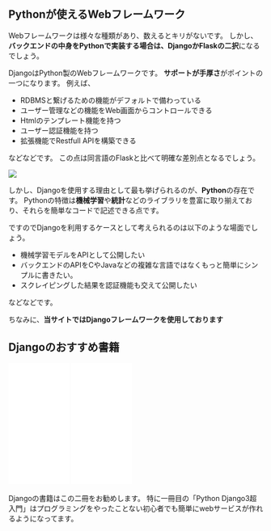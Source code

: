 

## Pythonが使えるWebフレームワーク

Webフレームワークは様々な種類があり、数えるとキリがないです。
しかし、**バックエンドの中身をPythonで実装する場合は、DjangoかFlaskの二択**になるでしょう。

DjangoはPython製のWebフレームワークです。
**サポートが手厚さ**がポイントの一つになります。
例えば、

- RDBMSと繋げるための機能がデフォルトで備わっている
- ユーザー管理などの機能をWeb画面からコントロールできる
- Htmlのテンプレート機能を持つ
- ユーザー認証機能を持つ
- 拡張機能でRestfull APIを構築できる

などなどです。
この点は同言語のFlaskと比べて明確な差別点となるでしょう。

<img src="https://assets-global.website-files.com/5b6901669b93d7837e36dc4c/615e1104ffbf5ae592265cc7_python-django.png">

しかし、Djangoを使用する理由として最も挙げられるのが、**Python**の存在です。
Pythonの特徴は**機械学習**や**統計**などのライブラリを豊富に取り揃えており、それらを簡単なコードで記述できる点です。

ですのでDjangoを利用するケースとして考えられるのは以下のような場面でしょう。

- 機械学習モデルをAPIとして公開したい
- バックエンドのAPIをCやJavaなどの複雑な言語ではなくもっと簡単にシンプルに書きたい。
- スクレイピングした結果を認証機能も交えて公開したい

などなどです。

ちなみに、**当サイトではDjangoフレームワークを使用しております**


## Djangoのおすすめ書籍


<iframe sandbox="allow-popups allow-scripts allow-modals allow-forms allow-same-origin" style="width:120px;height:240px;" marginwidth="0" marginheight="0" scrolling="no" frameborder="0" src="//rcm-fe.amazon-adsystem.com/e/cm?lt1=_blank&bc1=000000&IS2=1&bg1=FFFFFF&fc1=000000&lc1=0000FF&t=oreilly10book-22&language=ja_JP&o=9&p=8&l=as4&m=amazon&f=ifr&ref=as_ss_li_til&asins=4798061921&linkId=bc9a1316010f56c0c2e640d95123f4ec"></iframe>

<iframe sandbox="allow-popups allow-scripts allow-modals allow-forms allow-same-origin" style="width:120px;height:240px;" marginwidth="0" marginheight="0" scrolling="no" frameborder="0" src="//rcm-fe.amazon-adsystem.com/e/cm?lt1=_blank&bc1=000000&IS2=1&bg1=FFFFFF&fc1=000000&lc1=0000FF&t=oreilly10book-22&language=ja_JP&o=9&p=8&l=as4&m=amazon&f=ifr&ref=as_ss_li_til&asins=B09K235CTP&linkId=7480f96111671595ef2c305798d07f68"></iframe>


Djangoの書籍はこの二冊をお勧めします。
特に一冊目の「Python Django3超入門」はプログラミングをやったことない初心者でも簡単にwebサービスが作れるようになってます。





